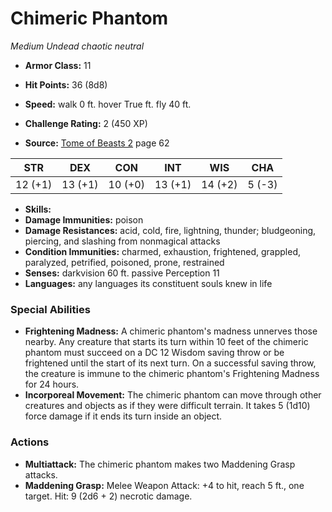 # Chimeric Phantom

*Medium* *Undead* *chaotic neutral*

- **Armor Class:** 11
- **Hit Points:** 36 (8d8)
- **Speed:** walk 0 ft. hover True ft. fly 40 ft.

- **Challenge Rating:** 2 (450 XP)
- **Source:** [Tome of Beasts 2](https://koboldpress.com/kpstore/product/tome-of-beasts-2-for-5th-edition) page 62

| STR | DEX | CON | INT | WIS | CHA |
| --- | --- | --- | --- | --- | --- |
| 12 (+1) | 13 (+1) | 10 (+0) | 13 (+1) | 14 (+2) | 5 (-3) |

- **Skills:** 
- **Damage Immunities:** poison
- **Damage Resistances:** acid, cold, fire, lightning, thunder; bludgeoning, piercing, and slashing from nonmagical attacks
- **Condition Immunities:** charmed, exhaustion, frightened, grappled, paralyzed, petrified, poisoned, prone, restrained
- **Senses:** darkvision 60 ft. passive Perception 11
- **Languages:** any languages its constituent souls knew in life

### Special Abilities

- **Frightening Madness:** A chimeric phantom's madness unnerves those nearby. Any creature that starts its turn within 10 feet of the chimeric phantom must succeed on a DC 12 Wisdom saving throw or be frightened until the start of its next turn. On a successful saving throw, the creature is immune to the chimeric phantom's Frightening Madness for 24 hours.
- **Incorporeal Movement:** The chimeric phantom can move through other creatures and objects as if they were difficult terrain. It takes 5 (1d10) force damage if it ends its turn inside an object.

### Actions

- **Multiattack:** The chimeric phantom makes two Maddening Grasp attacks.
- **Maddening Grasp:** Melee Weapon Attack: +4 to hit, reach 5 ft., one target. Hit: 9 (2d6 + 2) necrotic damage.


